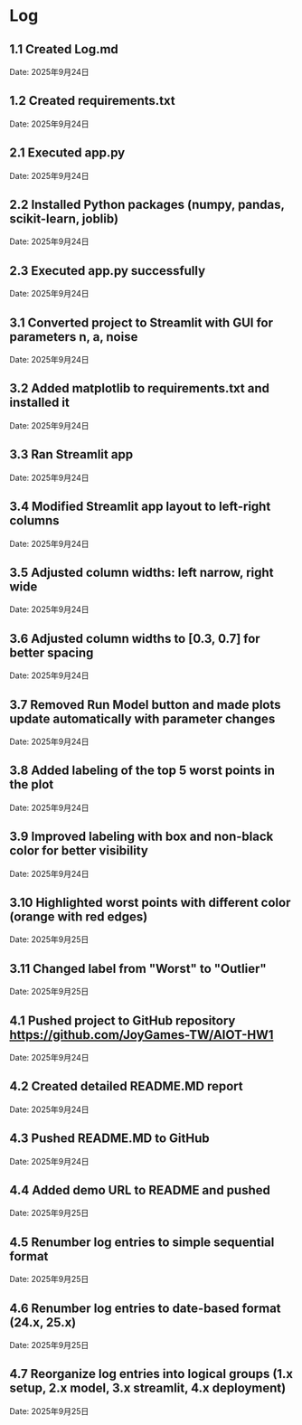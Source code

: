 # Log

## 1.1 Created Log.md
Date: 2025年9月24日

## 1.2 Created requirements.txt
Date: 2025年9月24日

## 2.1 Executed app.py
Date: 2025年9月24日

## 2.2 Installed Python packages (numpy, pandas, scikit-learn, joblib)
Date: 2025年9月24日

## 2.3 Executed app.py successfully
Date: 2025年9月24日

## 3.1 Converted project to Streamlit with GUI for parameters n, a, noise
Date: 2025年9月24日

## 3.2 Added matplotlib to requirements.txt and installed it
Date: 2025年9月24日

## 3.3 Ran Streamlit app
Date: 2025年9月24日

## 3.4 Modified Streamlit app layout to left-right columns
Date: 2025年9月24日

## 3.5 Adjusted column widths: left narrow, right wide
Date: 2025年9月24日

## 3.6 Adjusted column widths to [0.3, 0.7] for better spacing
Date: 2025年9月24日

## 3.7 Removed Run Model button and made plots update automatically with parameter changes
Date: 2025年9月24日

## 3.8 Added labeling of the top 5 worst points in the plot
Date: 2025年9月24日

## 3.9 Improved labeling with box and non-black color for better visibility
Date: 2025年9月24日

## 3.10 Highlighted worst points with different color (orange with red edges)
Date: 2025年9月25日

## 3.11 Changed label from "Worst" to "Outlier"
Date: 2025年9月25日

## 4.1 Pushed project to GitHub repository https://github.com/JoyGames-TW/AIOT-HW1
Date: 2025年9月24日

## 4.2 Created detailed README.MD report
Date: 2025年9月24日

## 4.3 Pushed README.MD to GitHub
Date: 2025年9月24日

## 4.4 Added demo URL to README and pushed
Date: 2025年9月25日

## 4.5 Renumber log entries to simple sequential format
Date: 2025年9月25日

## 4.6 Renumber log entries to date-based format (24.x, 25.x)
Date: 2025年9月25日

## 4.7 Reorganize log entries into logical groups (1.x setup, 2.x model, 3.x streamlit, 4.x deployment)
Date: 2025年9月25日